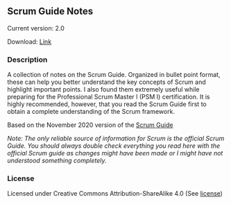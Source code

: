 ## Scrum Guide Notes

Current version: 2.0

Download: [Link](https://github.com/vpapadopou/scrum-guide-notes/raw/master/Scrum-Guide-Notes.pdf)

### Description

A collection of notes on the Scrum Guide. Organized in bullet point format, these can help you better understand the key concepts of Scrum and highlight important points. I also found them extremely useful while preparing for the Professional Scrum Master I (PSM I) certification. It is highly recommended, however, that you read the Scrum Guide first to obtain a complete understanding of the Scrum framework.

Based on the November 2020 version of the [Scrum Guide](https://www.scrumguides.org/)

*Note: The only reliable source of information for Scrum is the official Scrum Guide. You should always double check everything you read here with the official Scrum guide as changes might have been made or I might have not understood something completely.*

### License

Licensed under Creative Commons Attribution-ShareAlike 4.0 (See [license](LICENSE.md))
